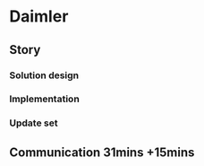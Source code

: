 # Daimler

## Story

### Solution design

### Implementation

### Update set

## Communication 31mins +15mins